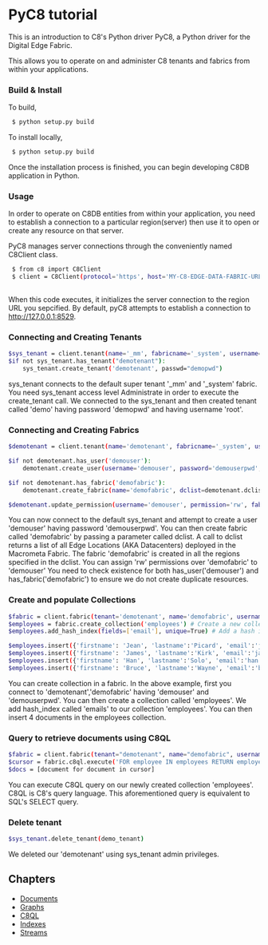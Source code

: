 PyC8 tutorial
============

This is an introduction to C8's Python driver PyC8, a Python driver for the Digital Edge Fabric.

This allows you to operate on and administer C8 tenants and fabrics from within your applications.

### Build & Install

To build,

```bash
 $ python setup.py build
```
To install locally,

```bash
 $ python setup.py build
```
Once the installation process is finished, you can begin developing C8DB application in Python.

### Usage
In order to operate on C8DB entities from within your application, you need to establish a connection to a particular region(server) then use it to open or create any resource on that server.

PyC8 manages server connections through the conveniently named C8Client class.

```bash
 $ from c8 import C8Client
 $ client = C8Client(protocol='https', host='MY-C8-EDGE-DATA-FABRIC-URL', port=443)
 
```
When this code executes, it initializes the server connection to the region URL you sepcified. By default, pyC8 attempts to establish a connection to http://127.0.0.1:8529.

### Connecting and Creating Tenants

```bash
$sys_tenant = client.tenant(name='_mm', fabricname='_system', username='root', password='poweruser')
$if not sys_tenant.has_tenant("demotenant"):
    sys_tenant.create_tenant('demotenant', passwd="demopwd")

```

sys_tenant connects to the default super tenant '_mm' and '_system' fabric. 
You need sys_tenant access level Administrate in order to execute the create_tenant call. We connected to the sys_tenant
and then created tenant called 'demo' having password 'demopwd' and having username 'root'.

### Connecting and Creating Fabrics

```bash
$demotenant = client.tenant(name='demotenant', fabricname='_system', username='root', password='poweruser')

$if not demotenant.has_user('demouser'):
    demotenant.create_user(username='demouser', password='demouserpwd', active=True)

$if not demotenant.has_fabric('demofabric'):
    demotenant.create_fabric(name='demofabric', dclist=demotenant.dclist(), realtime=True)

$demotenant.update_permission(username='demouser', permission='rw', fabric='demofabric')
```
You can now connect to the default sys_tenant and attempt to create a user 'demouser' having password 'demouserpwd'.
You can then create fabric called 'demofabric' by passing a parameter called dclist. A call to dclist returns a list of all Edge Locations (AKA Datacenters) deployed in the Macrometa Fabric.
The fabric 'demofabric' is created in all the regions specified in the dclist.
You can assign 'rw' permissions over 'demofabric' to 'demouser' 
You need to check existence for both has_user('demouser') and has_fabric('demofabric') to ensure we do not create duplicate resources.

### Create and populate Collections

```bash
$fabric = client.fabric(tenant='demotenant', name='demofabric', username='demouser', password='demouserpwd')
$employees = fabric.create_collection('employees') # Create a new collection named "employees".
$employees.add_hash_index(fields=['email'], unique=True) # Add a hash index to the collection.

$employees.insert({'firstname': 'Jean', 'lastname':'Picard', 'email':'jean.picard@macrometa.io'})
$employees.insert({'firstname': 'James', 'lastname':'Kirk', 'email':'james.kirk@macrometa.io'})
$employees.insert({'firstname': 'Han', 'lastname':'Solo', 'email':'han.solo@macrometa.io'})
$employees.insert({'firstname': 'Bruce', 'lastname':'Wayne', 'email':'bruce.wayne@macrometa.io'})
```
You can create collection in a fabric. In the above example, first you connect to 'demotenant','demofabric' having 'demouser' and 'demouserpwd'.
You can then create a collection called 'employees'. We add hash_index called 'emails' to our collection 'employees'. 
You can then insert 4 documents in the employees collection.

### Query to retrieve documents using C8QL
```bash
$fabric = client.fabric(tenant="demotenant", name="demofabric", username="demouser", password='poweruser')
$cursor = fabric.c8ql.execute('FOR employee IN employees RETURN employee') # Execute a C8QL query
$docs = [document for document in cursor]
```
You can execute C8QL query on our newly created collection 'employees'. C8QL is C8's query language. This aforementioned query is
equivalent to SQL's SELECT query.

### Delete tenant
```bash
$sys_tenant.delete_tenant(demo_tenant)

```
We deleted our 'demotenant' using sys_tenant admin privileges.


Chapters
--------

- [Documents](Documents.md)
- [Graphs](Graphs.md)
- [C8QL](C8QL.md)
- [Indexes](Indexes.md)
- [Streams](Streams.md)
